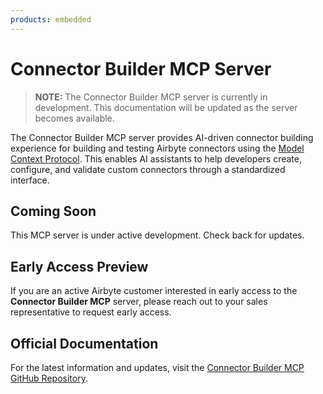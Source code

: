 ```yaml
---
products: embedded
---
```


# Connector Builder MCP Server

> **NOTE:**
> The Connector Builder MCP server is currently in development. This documentation will be updated as the server becomes available.

The Connector Builder MCP server provides AI-driven connector building experience for building and testing Airbyte connectors using the [Model Context Protocol](https://modelcontextprotocol.io/). This enables AI assistants to help developers create, configure, and validate custom connectors through a standardized interface.

## Coming Soon

This MCP server is under active development. Check back for updates.

## Early Access Preview

If you are an active Airbyte customer interested in early access to the **Connector Builder MCP** server, please reach out to your sales representative to request early access.

## Official Documentation

For the latest information and updates, visit the [Connector Builder MCP GitHub Repository](https://github.com/airbytehq/connector-builder-mcp).
